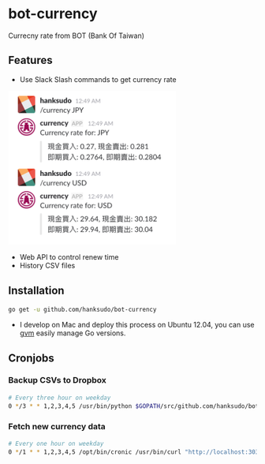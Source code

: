 # bot-currency

Currecny rate from BOT (Bank Of Taiwan)

## Features

- Use Slack Slash commands to get currency rate 

<img src="./screenshots/slash_command.png" width="340">

- Web API to control renew time
- History CSV files

## Installation

```bash
go get -u github.com/hanksudo/bot-currency
```

- I develop on Mac and deploy this process on Ubuntu 12.04, you can use [gvm](https://github.com/moovweb/gvm) easily manage Go versions.

## Cronjobs

### Backup CSVs to Dropbox

```bash
# Every three hour on weekday
0 */3 * * 1,2,3,4,5 /usr/bin/python $GOPATH/src/github.com/hanksudo/bot-currency/scripts/backup_to_dropbox.py
```

### Fetch new currency data

```bash
# Every one hour on weekday
0 */1 * * 1,2,3,4,5 /opt/bin/cronic /usr/bin/curl "http://localhost:3030/renew"
```
